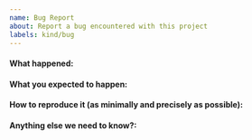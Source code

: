 ```yaml
---
name: Bug Report
about: Report a bug encountered with this project
labels: kind/bug
---
```


<!-- 
Please use this template while reporting a bug and provide as much info as possible.

If the matter is security related, please disclose it privately via oss@defichain.com
-->

#### What happened:

#### What you expected to happen:

#### How to reproduce it (as minimally and precisely as possible):

#### Anything else we need to know?:
